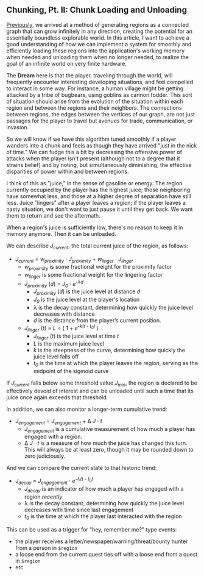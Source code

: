 ## Chunking, Pt. II: Chunk Loading and Unloading

[Previously](../008_chunking_i/), we arrived at a method of generating regions as a connected graph that can grow infinitely in any direction, creating the potential for an essentially boundless explorable world. In this article, I want to achieve a good understanding of how we can implement a system for smoothly and efficiently loading these regions into the application's working memory when needed and unloading them when no longer needed, to realize the goal of an infinite world on very finite hardware.

The **Dream** here is that the player, traveling through the world, will frequently encounter interesting developing situations, and feel compelled to interact in some way. For instance, a human village might be getting attacked by a tribe of bugbears, using goblins as cannon fodder. This sort of situation should arise from the evolution of the situation within each region and between the regions and their neighbors. The connections between regions, the edges between the vertices of our graph, are not just passages for the player to travel but avenues for trade, communication, or invasion.

So we will know if we have this algorithm tuned smoothly if a player wanders into a chunk and feels as though they have arrived "just in the nick of time."  We can fudge this a bit by decreasing the offensive power of attacks when the player isn't present (although not to a degree that it strains belief) and by noting, but simultaneously diminishing, the effective disparities of power within and between regions.

I think of this as "juice," in the sense of gasoline or energy. The region currently occupied by the player has the highest juice; those neighboring have somewhat less, and those at a higher degree of separation have still less. Juice "lingers" after a player leaves a region; if the player leaves a nasty situation, we don't want to just pause it until they get back. We want them to return and see the aftermath.

When a region's juice is sufficiently low, there's no reason to keep it in memory anymore. Then it can be unloaded.

We can describe _J<sub>current</sub>_, the total current juice of the region, as follows:

- _J<sub>current</sub>_ = _w<sub>proximity</sub>_ ⋅ _J<sub>proximity</sub>_ + _w<sub>linger</sub>_ ⋅ _J<sub>linger</sub>_
  - _w<sub>proximity</sub>_ is some fractional weight for the proximity factor
  - _w<sub>linger</sub>_ is some fractional weight for the lingering factor
  - _J<sub>proximity</sub>_ (_d_) = _J<sub>0</sub>_ ⋅ _e<sup>-λd</sup>_
    - _J<sub>proximity</sub>_ (_d_) is the juice level at distance _d_
    - _J<sub>0</sub>_ is the juice level at the player's location
    - λ is the decay constant, determining how quickly the juice level decreases with distance
    - _d_ is the distance from the player’s current position.
  - _J<sub>linger</sub>_ (_t_) = _L_ ÷ ( 1 + _e<sup>-k(t - t<sub>0</sub>) </sup>_ )
    - _J<sub>linger</sub>_ (_t_) is the juice level at time _t_
    - _L_ is the maximum juice level
    - _k_ is the steepness of the curve, determining how quickly the juice level falls off
    - _t<sub>0</sub>_ is the time at which the player leaves the region, serving as the midpoint of the sigmoid curve

If _J<sub>current</sub>_ falls below some threshold value _J<sub>min</sub>_, the region is declared to be effectively devoid of interest and can be unloaded until such a time that its juice once again exceeds that threshold.

In addition, we can also monitor a longer-term cumulative trend:

- _J<sub>engagement</sub>_ = _J<sub>engagement</sub>_ + Δ _J_ ⋅ _t_
  - _J<sub>engagement</sub>_ is a cumulative measurement of how much a player has engaged with a region.
  - Δ _J_ ⋅ _t_ is a measure of how much the juice has changed this turn. This will always be at least zero, though it may be rounded down to zero judiciously.

And we can compare the current state to that historic trend:

- _J<sub>decay</sub>_ = _J<sub>engagement</sub>_ ⋅ _e<sup>-λ(t - t<sub>0</sub>)</sup>_
  - _J<sub>decay</sub>_ is an indicator of how much a player has engaged with a region _recently_
  - λ is the decay constant, determining how quickly the juice level decreases with time since last engagement
  - _t<sub>0</sub>_ is the time at which the player last interacted with the region

This can be used as a trigger for "hey, remember me?" type events:

- the player receives a letter/newspaper/warning/threat/bounty hunter from a person in `$region`
- a loose end from the current quest ties off with a loose end from a quest in `$region`
- etc
